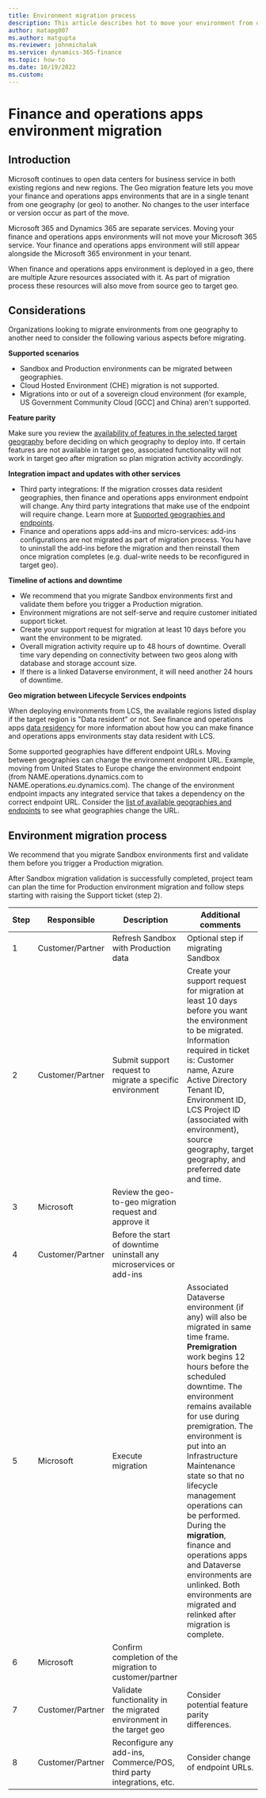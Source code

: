 ```yaml
---
title: Environment migration process
description: This article describes hot to move your environment from one geography to another.
author: matapg007
ms.author: matgupta
ms.reviewer: johnmichalak
ms.service: dynamics-365-finance
ms.topic: how-to
ms.date: 10/19/2022
ms.custom:
---
```


# Finance and operations apps environment migration

## Introduction

Microsoft continues to open data centers for business service in both existing regions and new regions. The Geo migration feature lets you move your finance and operations apps environments that are in a single tenant from one geography (or geo) to another. No changes to the user interface or version occur as part of the move.

Microsoft 365 and Dynamics 365 are separate services. Moving your finance and operations apps environments will not move your Microsoft 365 service. Your finance and operations apps environment will still appear alongside the Microsoft 365 environment in your tenant.

When finance and operations apps environment is deployed in a geo, there are multiple Azure resources associated with it. As part of migration process these resources will also move from source geo to target geo.

## Considerations
Organizations looking to migrate environments from one geography to another need to consider the following various aspects before migrating.

**Supported scenarios**

- Sandbox and Production environments can be migrated between geographies. 
- Cloud Hosted Environment (CHE) migration is not supported.
- Migrations into or out of a sovereign cloud environment (for example, US Government Community Cloud [GCC] and China) aren't supported.

**Feature parity**

Make sure you review the [availability of features in the selected target geography](deployment-options-geo.md#feature-availability-across-geographies) before deciding on which geography to deploy into. If certain features are not available in target geo, associated functionality will not work in target geo after migration so plan migration activity accordingly.

**Integration impact and updates with other services**

- Third party integrations: If the migration crosses data resident geographies, then finance and operations apps environment endpoint will change. Any third party integrations that make use of the endpoint will require change. Learn more at [Supported geographies and endpoints](deployment-options-geo.md#supported-geographies-and-endpoints).
- Finance and operations apps add-ins and micro-services: add-ins configurations are not migrated as part of migration process. You have to uninstall the add-ins before the migration and then reinstall them once migration completes (e.g. dual-write needs to be reconfigured in target geo).

**Timeline of actions and downtime**

- We recommend that you migrate Sandbox environments first and validate them before you trigger a Production migration.
- Environment migrations are not self-serve and require customer initiated support ticket.
- Create your support request for migration at least 10 days before you want the environment to be migrated.
- Overall migration activity require up to 48 hours of downtime. Overall time vary depending on connectivity between two geos along with database and storage account size.
- If there is a linked Dataverse environment, it will need another 24 hours of downtime.

**Geo migration between Lifecycle Services endpoints**

When deploying environments from LCS, the available regions listed display if the target region is "Data resident" or not. See finance and operations apps [data residency](deployment-options-geo.md#data-residency) for more information about how you can make finance and operations apps environments stay data resident with LCS. 

Some supported geographies have different endpoint URLs. Moving between geographies can change the environment endpoint URL. Example, moving from United States to Europe change the environment endpoint (from NAME.operations.dynamics.com to NAME.operations._eu_.dynamics.com). The change of the environment endpoint impacts any integrated service that takes a dependency on the correct endpoint URL. Consider the [list of available geographies and endpoints](deployment-options-geo.md#supported-geographies-and-endpoints) to see what geographies change the URL. 

## Environment migration process

We recommend that you migrate Sandbox environments first and validate them before you trigger a Production migration.

After Sandbox migration validation is successfully completed, project team can plan the time for Production environment migration and follow steps starting with raising the Support ticket (step 2). 

| **Step** | **Responsible** | **Description** | **Additional comments** |
|------|-------------|-------------|---------------------|
|1|Customer/Partner|Refresh Sandbox with Production data|Optional step if migrating Sandbox|
|2|Customer/Partner|Submit support request to migrate a specific environment|Create your support request for migration at least 10 days before you want the environment to be migrated. Information required in ticket is: Customer name, Azure Active Directory Tenant ID, Environment ID, LCS Project ID (associated with environment), source geography, target geography, and preferred date and time.|
|3|Microsoft|Review the geo-to-geo migration request and approve it||
|4|Customer/Partner|Before the start of downtime uninstall any microservices or add-ins||
|5|Microsoft|Execute migration|Associated Dataverse environment (if any) will also be migrated in same time frame. **Premigration** work begins 12 hours before the scheduled downtime. The environment remains available for use during premigration. The environment is put into an Infrastructure Maintenance state so that no lifecycle management operations can be performed. During the **migration**, finance and operations apps and Dataverse environments are unlinked. Both environments are migrated and relinked after migration is complete.|
|6|Microsoft|Confirm completion of the migration to customer/partner||
|7|Customer/Partner|Validate functionality in the migrated environment in the target geo|Consider potential feature parity differences.|
|8|Customer/Partner|Reconfigure any add-ins, Commerce/POS, third party integrations, etc.|Consider change of endpoint URLs.|
